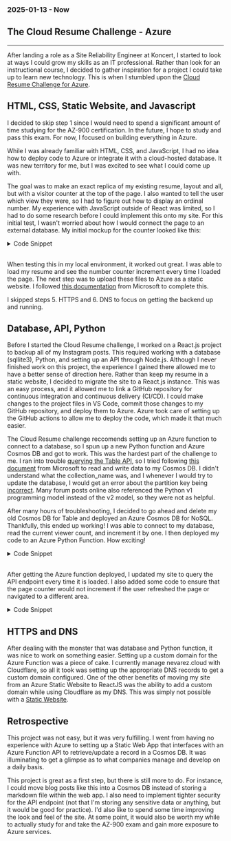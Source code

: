 ### 2025-01-13 - Now
## The Cloud Resume Challenge - Azure
---
After landing a role as a Site Reliability Engineer at Koncert, I started to look at ways I could grow my skills as an IT professional. Rather than look for an instructional course, I decided to gather inspiration for a project I could take up to learn new technology. This is when I stumbled upon the [Cloud Resume Challenge for Azure](https://cloudresumechallenge.dev/docs/the-challenge/azure/). 

## HTML, CSS, Static Website, and Javascript

I decided to skip step 1 since I would need to spend a significant amount of time studying for the AZ-900 certification. In the future, I hope to study and pass this exam. For now, I focused on building everything in Azure.

While I was already familiar with HTML, CSS, and JavaScript, I had no idea how to deploy code to Azure or integrate it with a cloud-hosted database. It was new territory for me, but I was excited to see what I could come up with. 

The goal was to make an exact replica of my existing resume, layout and all, but with a visitor counter at the top of the page. I also wanted to tell the user which view they were, so I had to figure out how to display an ordinal number. My experience with JavaScript outside of React was limited, so I had to do some research before I could implement this onto my site. For this initial test, I wasn't worried about how I would connect the page to an external database. My initial mockup for the counter looked like this:

<details>

<summary>Code Snippet</summary>

```js
const english_ordinal_rules = new Intl.PluralRules("en", {type: "ordinal"});
const suffixes = {
    one: "st",
    two: "nd",
    few: "rd",
    other: "th"
};

function ordinal(number) {
    const category = english_ordinal_rules.select(number);
    console.log(category)
    const suffix = suffixes[category];
    return (number + suffix);
}

var counter = document.querySelector(".counter");
var visitCount = localStorage.getItem("page_view");

if (visitCount) {
    visitCount = Number(visitCount) + 1;
    localStorage.setItem("page_view", visitCount);
  } else {
    visitCount = 1;
    localStorage.setItem("page_view", 1);
  }
 
displayCount = ordinal(visitCount)

counter.innerHTML = displayCount;
```

</details>
<br/>

When testing this in my local environment, it worked out great. I was able to load my resume and see the number counter increment every time I loaded the page. The next step was to upload these files to Azure as a static website. I followed [this documentation](https://learn.microsoft.com/en-us/azure/storage/blobs/storage-blob-static-website) from Microsoft to complete this. 

I skipped steps 5. HTTPS and 6. DNS to focus on getting the backend up and running.

## Database, API, Python

Before I started the Cloud Resume challenge, I worked on a React.js project to backup all of my Instagram posts. This required working with a database (sqllite3), Python, and setting up an API through Node.js. Although I never finished work on this project, the experience I gained there allowed me to have a better sense of direction here. Rather than keep my resume in a static website, I decided to migrate the site to a React.js instance. This was an easy process, and it allowed me to link a GitHub repository for continuous integration and continuous delivery (CI/CD). I could make changes to the project files in VS Code, commit those changes to my GitHub repository, and deploy them to Azure. Azure took care of setting up the GitHub actions to allow me to deploy the code, which made it that much easier. 

The Cloud Resume challenge reccomends setting up an Azure function to connect to a database, so I spun up a new Python function and Azure Cosmos DB and got to work. This was the hardest part of the challenge to me. I ran into trouble [querying the Table API](https://learn.microsoft.com/en-us/azure/cosmos-db/table/tutorial-query), so I tried following [this document](https://learn.microsoft.com/en-us/azure/azure-functions/functions-bindings-cosmosdb-v2-output?tabs=python-v2%2Cisolated-process%2Cnodejs-v4%2Cextensionv4&pivots=programming-language-python) from Microsoft to read and write data to my Cosmos DB. I didn't understand what the collection_name was, and I whenever I would try to update the database, I would get an error about the partition key being [incorrect](https://www.google.com/search?q=partitionkey+extracted+from+document+doesn%27t+match+the+one+specified+in+the+header&rlz=1C1GCEA_enUS859US859&oq=PartitionKey+extracted+from+document+doesn%27t+match+the+one+specified+in+the+header&gs_lcrp=EgZjaHJvbWUqDwgAEEUYOxiRAhiABBiKBTIPCAAQRRg7GJECGIAEGIoFMgYIARBFGEAyBggCEEUYPDIGCAMQRRg8MgYIBBBFGDzSAQczMjRqMGo5qAIAsAIB&sourceid=chrome&ie=UTF-8). Many forum posts online also referenced the Python v1 programming model instead of the v2 model, so they were not as helpful.

After many hours of troubleshooting, I decided to go ahead and delete my old Cosmos DB for Table and deployed an Azure Cosmos DB for NoSQL. Thankfully, this ended up working! I was able to connect to my database, read the current viewer count, and increment it by one. I then deployed my code to an Azure Python Function. How exciting!

<details>

<summary>Code Snippet</summary>

```py
import azure.functions as func
import logging
import json

app = func.FunctionApp(http_auth_level=func.AuthLevel.ANONYMOUS)

@app.function_name(name="update_views")
@app.route(route="views")
@app.cosmos_db_input(arg_name="inputDocument", 
                     database_name="view_counter", 
                     container_name="view_container",
                     partition_key="f4d02b8e-4fdc-4c26-8434-17d984004ecb",
                     connection="CosmosDbConnectionSetting")
@app.cosmos_db_output(arg_name="outputDocument", 
                     database_name="view_counter", 
                     container_name="view_container",
                     create_if_not_exists=True,
                     connection="CosmosDbConnectionSetting")

def update_views(inputDocument: func.DocumentList,
                  outputDocument: func.Out[func.Document],
                  req: func.HttpRequest) -> func.HttpResponse:

    count = inputDocument[0]
    logging.info(inputDocument[0].to_json())

    current_count = inputDocument[0]['count']
    logging.info(f'Current count: {current_count}')

    current_count = int(current_count) + 1
    count['count'] =  current_count

    outputDocument.set(count)

    logging.info(f'New page count: {current_count}')

    return func.HttpResponse(
        str(current_count)
    )
```
</details>
<br/>

After getting the Azure function deployed, I updated my site to query the API endpoint every time it is loaded. I also added some code to ensure that the page counter would not increment if the user refreshed the page or navigated to a different area.

<details>

<summary>Code Snippet</summary>

```js
import React from 'react';
import './index.css';
import { Routes, Route } from 'react-router-dom';
import { useState, useEffect } from 'react';
import Resume from './components/Resume';
import Projects from './components/Projects';

function App() {

    const [storedCount, setStoredCount] = useState(sessionStorage.getItem("count"));

    useEffect(() => {
        const url = "https://function.nevarez.cloud/api/views"
        
        const english_ordinal_rules = new Intl.PluralRules("en", {type: "ordinal"});
        const suffixes = {
            one: "st",
            two: "nd",
            few: "rd",
            other: "th"
        };
        
        function ordinal(number) {
            const category = english_ordinal_rules.select(number);
            const suffix = suffixes[category];
            return (number + suffix);
        }
        
        const view_count = async () => {
            const res = await fetch(url, {
                method: "POST",
                headers: {
                "Content-type": "*/*; charset=UTF-8",
                "Access-Control-Allow-Origin": "https://function.nevarez.cloud"
                }
            });
            
            sessionStorage.setItem("count",ordinal(await res.text()));
        };

        if (!storedCount) {
            view_count().then(() => {
                setStoredCount(sessionStorage.getItem("count"));
            });
        }
    }, [storedCount]);

    return (
    <>
    <div class="center">
        {storedCount && <h4>You are the {storedCount} visitor!</h4>}
        <h1>Ricardo Nevarez Jr</h1>
        <nav>
            <a href='/'>Resume</a> | <a href='Projects'>Projects</a>
        </nav> 
    </div> 
    <Routes>
        <Route path="/" element={<Resume />} />
        <Route path="Projects" element={<Projects />} />
    </Routes>
    </>
  ) 
}

export default App;
```
</details>

## HTTPS and DNS

After dealing with the monster that was database and Python function, it was nice to work on something easier. Setting up a custom domain for the Azure Function was a piece of cake. I currently manage nevarez.cloud with Cloudflare, so all it took was setting up the appropriate DNS records to get a custom domain configured. One of the other benefits of moving my site from an Azure Static Website to ReactJS was the ability to add a custom domain while using Cloudflare as my DNS. This was simply not possible with a [Static Website](https://learn.microsoft.com/en-us/answers/questions/1665729/static-website-custom-domain-missing-ssl).

## Retrospective
This project was not easy, but it was very fulfilling. I went from having no experience with Azure to setting up a Static Web App that interfaces with an Azure Function API to retrieve/update a record in a Cosmos DB. It was illuminating to get a glimpse as to what companies manage and develop on a daily basis. 

This project is great as a first step, but there is still more to do. For instance, I could move blog posts like this into a Cosmos DB instead of storing a markdown file within the web app. I also need to implement tighter security for the API endpoint (not that I'm storing any sensitive data or anything, but it would be good for practice). I'd also like to spend some time improving the look and feel of the site. At some point, it would also be worth my while to actually study for and take the AZ-900 exam and gain more exposure to Azure services.